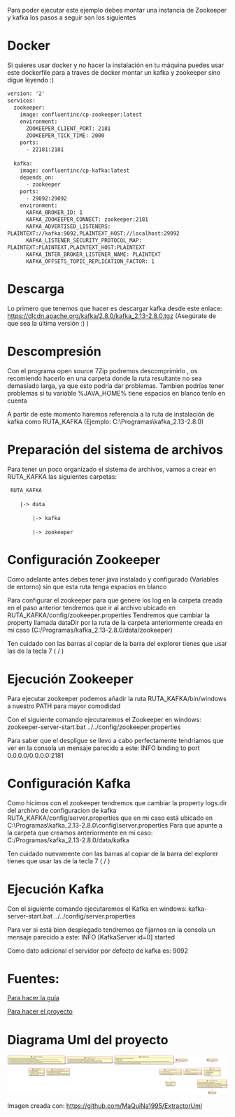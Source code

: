 Para poder ejecutar este ejemplo debes montar una instancia de Zookeeper y kafka los pasos a seguir son los siguientes

# Docker

Si quieres usar docker y no hacer la instalación en tu máquina puedes usar este dockerfile para a traves de docker montar un kafka y zookeeper sino digue leyendo :)

```
version: '2'
services:
  zookeeper:
    image: confluentinc/cp-zookeeper:latest
    environment:
      ZOOKEEPER_CLIENT_PORT: 2181
      ZOOKEEPER_TICK_TIME: 2000
    ports:
      - 22181:2181
  
  kafka:
    image: confluentinc/cp-kafka:latest
    depends_on:
      - zookeeper
    ports:
      - 29092:29092
    environment:
      KAFKA_BROKER_ID: 1
      KAFKA_ZOOKEEPER_CONNECT: zookeeper:2181
      KAFKA_ADVERTISED_LISTENERS: PLAINTEXT://kafka:9092,PLAINTEXT_HOST://localhost:29092
      KAFKA_LISTENER_SECURITY_PROTOCOL_MAP: PLAINTEXT:PLAINTEXT,PLAINTEXT_HOST:PLAINTEXT
      KAFKA_INTER_BROKER_LISTENER_NAME: PLAINTEXT
      KAFKA_OFFSETS_TOPIC_REPLICATION_FACTOR: 1
```

# Descarga
Lo primero que tenemos que hacer es descargar kafka desde este enlace: https://dlcdn.apache.org/kafka/2.8.0/kafka_2.13-2.8.0.tgz (Asegúrate de que sea la última versión :) )

# Descompresión
Con el programa open source 7Zip podremos descomprimirlo , os recomiendo hacerlo en una carpeta donde la ruta resultante no sea demasiado larga, ya que esto podría dar problemas. Tambien podrías tener problemas si tu variable %JAVA_HOME% tiene espacios en blanco tenlo en cuenta

A partir de este momento haremos referencia a la ruta de instalación de kafka como RUTA_KAFKA (Ejemplo: C:\Programas\kafka_2.13-2.8.0)

# Preparación del sistema de archivos
Para tener un poco organizado el sistema de archivos, vamos a crear en RUTA_KAFKA las siguientes carpetas:

	 RUTA_KAFKA

		|-> data
	
			|-> kafka
		
			|-> zookeeper

# Configuración Zookeeper
Como adelante antes debes tener java instalado y configurado (Variables de entorno) sin que esta ruta tenga espacios en blanco

Para configurar el zookeeper para que genere los log en la carpeta creada en el paso anterior tendremos que ir al archivo ubicado en RUTA_KAFKA/config/zookeeper.properties
Tendremos que cambiar la property llamada dataDir por la ruta de la carpeta anteriormente creada en mi caso (C:/Programas/kafka_2.13-2.8.0/data/zookeeper)

Ten cuidado con las barras al copiar de la barra del explorer tienes que usar las de la tecla 7 ( / )

# Ejecución Zookeeper
Para ejecutar zookeeper podemos añadir la ruta RUTA_KAFKA/bin/windows a nuestro PATH para mayor comodidad

Con el siguiente comando ejecutaremos el Zookeeper en windows: zookeeper-server-start.bat ../../config/zookeeper.properties

Para saber que el despligue se llevo a cabo perfectamente tendríamos que ver en la consola un mensaje parecido a este: INFO binding to port 0.0.0.0/0.0.0.0:2181

# Configuración Kafka
Como hicimos con el zookeeper tendremos que cambiar la property logs.dir del archivo de configuracion de kafka RUTA_KAFKA/config/server.properties que en mi caso está ubicado en C:\Programas\kafka_2.13-2.8.0\config\server.properties
Para que apunte a la carpeta que creamos anteriormente en mi caso: C:/Programas/kafka_2.13-2.8.0/data/kafka

Ten cuidado nuevamente con las barras al copiar de la barra del explorer tienes que usar las de la tecla 7 ( / )

# Ejecución Kafka
Con el siguiente comando ejecutaremos el Kafka en windows: kafka-server-start.bat ../../config/server.properties

Para ver si está bien desplegado tendremos qe fijarnos en la consola un mensaje parecido a este: INFO [KafkaServer id=0] started

Como dato adicional el servidor por defecto de kafka es: 9092

# Fuentes:

[Para hacer la guía](https://jd-bots.com/2021/08/14/start-zookeeper-and-kafka-in-windows-os/)

[Para hacer el proyecto](https://www.baeldung.com/spring-kafka)

# Diagrama Uml del proyecto

![alt text](https://github.com/MaQuiNa1995/KafkaExample/blob/master/DiagramaUml.svg?raw=true)

Imagen creada con: https://github.com/MaQuiNa1995/ExtractorUml
